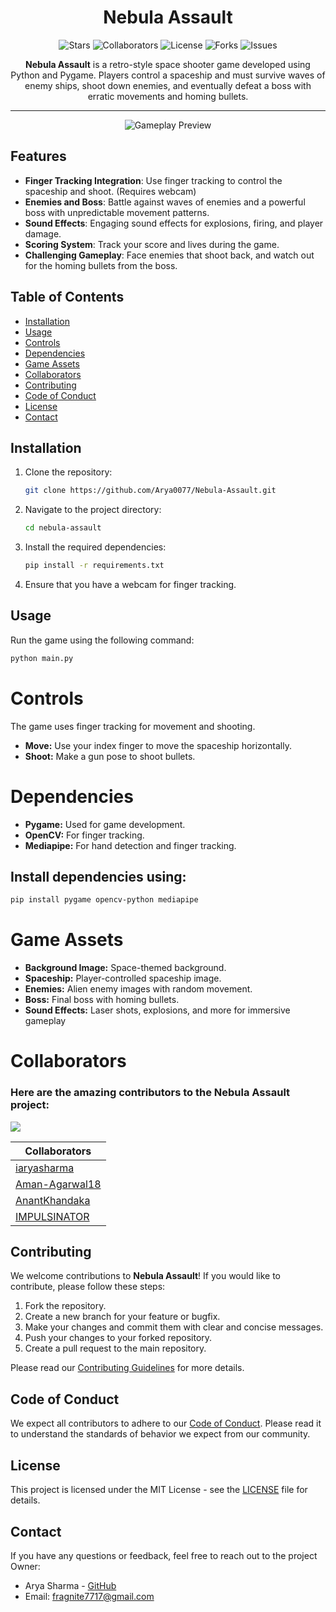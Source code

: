 <h1 align="center">Nebula Assault</h1>
<p align="center">
    <img src="https://img.shields.io/github/stars/Arya0077/Nebula-Assault?style=social" alt="Stars">
    <img src="https://img.shields.io/github/contributors/Arya0077/Nebula-Assault" alt="Collaborators">
    <img src="https://img.shields.io/github/license/Arya0077/Nebula-Assault" alt="License">
    <img src="https://img.shields.io/github/forks/Arya0077/Nebula-Assault" alt="Forks">
    <img src="https://img.shields.io/github/issues/Arya0077/Nebula-Assault" alt="Issues">
</p>
<p align="center"><strong>Nebula Assault</strong> is a retro-style space shooter game developed using Python and Pygame. Players control a spaceship and must survive waves of enemy ships, shoot down enemies, and eventually defeat a boss with erratic movements and homing bullets.</p>

---
<p align="center">
    <img src="res/images/output.gif" alt="Gameplay Preview">
</p>

## Features

- **Finger Tracking Integration**: Use finger tracking to control the spaceship and shoot. (Requires webcam)
- **Enemies and Boss**: Battle against waves of enemies and a powerful boss with unpredictable movement patterns.
- **Sound Effects**: Engaging sound effects for explosions, firing, and player damage.
- **Scoring System**: Track your score and lives during the game.
- **Challenging Gameplay**: Face enemies that shoot back, and watch out for the homing bullets from the boss.

## Table of Contents

- [Installation](#installation)
- [Usage](#usage)
- [Controls](#controls)
- [Dependencies](#dependencies)
- [Game Assets](#game-assets)
- [Collaborators](#collaborators)
- [Contributing](#contributing)
- [Code of Conduct](#code-of-conduct)
- [License](#license)
- [Contact](#contact)

## Installation

1. Clone the repository:
    ```bash
    git clone https://github.com/Arya0077/Nebula-Assault.git
    ```

2. Navigate to the project directory:
    ```bash
    cd nebula-assault
    ```

3. Install the required dependencies:
    ```bash
    pip install -r requirements.txt
    ```

4. Ensure that you have a webcam for finger tracking.

## Usage

Run the game using the following command:

```bash
python main.py
```

# Controls
The game uses finger tracking for movement and shooting.

- **Move:** Use your index finger to move the spaceship horizontally.
- **Shoot:** Make a gun pose to shoot bullets.

# Dependencies
- **Pygame:** Used for game development.
- **OpenCV:** For finger tracking.
- **Mediapipe:** For hand detection and finger tracking.

## Install dependencies using:
```bash
pip install pygame opencv-python mediapipe
```
# Game Assets
- **Background Image:** Space-themed background.
- **Spaceship:** Player-controlled spaceship image.
- **Enemies:** Alien enemy images with random movement.
- **Boss:** Final boss with homing bullets.
- **Sound Effects:** Laser shots, explosions, and more for immersive gameplay

# Collaborators

### Here are the amazing contributors to the **Nebula Assault** project: 

<a href="https://github.com/iaryasharma/Nebula-assault/graphs/contributors">
  <img src="https://contributors-img.web.app/image?repo=iaryasharma/Nebula-assault" />
</a>

<br>

| Collaborators |
|-------------|
| [iaryasharma](https://github.com/iaryasharma) |
| [Aman-Agarwal18](https://github.com/Aman-Agarwal18) 
| [AnantKhandaka](https://github.com/AnantKhandaka) |
| [IMPULSINATOR](https://github.com/IMPULSINATOR) | 
## Contributing

We welcome contributions to **Nebula Assault**! If you would like to contribute, please follow these steps:

1. Fork the repository.
2. Create a new branch for your feature or bugfix.
3. Make your changes and commit them with clear and concise messages.
4. Push your changes to your forked repository.
5. Create a pull request to the main repository.

Please read our [Contributing Guidelines](CONTRIBUTING.md) for more details.

## Code of Conduct

We expect all contributors to adhere to our [Code of Conduct](CODE_OF_CONDUCT.md). Please read it to understand the standards of behavior we expect from our community.

## License

This project is licensed under the MIT License - see the [LICENSE](LICENSE) file for details.

## Contact

If you have any questions or feedback, feel free to reach out to the project Owner:

- Arya Sharma - [GitHub](https://github.com/iaryasharma)
- Email: fragnite7717@gmail.com